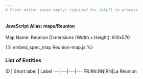 ```yaml
---
# Front matter (even empty) required for Jekyll to process
---
```


#### JavaScript Alias: maps/Reunion

Map Name: Reunion
Dimensions (Width x Height): 610x570



{% embed_spec_map Reunion-map.js %}

### List of Entities

ID | Short label | Label
---|---|---|---
FR.RN.RN|RN|La Réunion